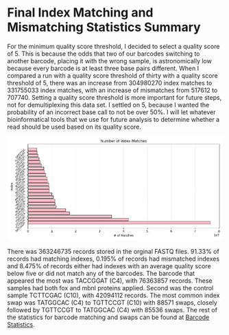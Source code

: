 # Final Index Matching and Mismatching Statistics Summary


For the minimum quality score threshold, I decided to select a quality score of 5. This is because the odds that two of our barcodes switching to another barcode, placing it with the wrong sample, is astronomically low because every barcode is at least three base pairs different. When I compared a run with a quality score threshold of thirty with a quality score threshold of 5, there was an increase from 304980270 index matches to 331755033 index matches, with an increase of mismatches from 517612 to 707740. Setting a quality score threshold is more important for future steps, not for demultiplexing this data set. I settled on 5, because I wanted the probability of an incorrect base call to not be over 50%. I will let whatever bioinformatical tools that we use for future analysis to determine whether a read should be used based on its quality score.

![IndexMatches](/Assignment-the-third/Results/IndexMatchesGraph.png)

There was 363246735 records stored in the orginal FASTQ files. 91.33% of records had matching indexes, 0.195% of records had mismatched indexes and 8.475% of records either had indexes with an average quality score below five or did not match any of the barcodes. The barcode that appeared the most was TACCGGAT (C4), with 76363857 records. These samples had both fox and mbnl proteins applied. Second was the control  sample TCTTCGAC (C10), with 42094112 records. The most common index swap was TATGGCAC (C4) to TGTTCCGT (C10) with 88571 swaps, closely followed by TGTTCCGT to TATGGCAC (C4) with 85536 swaps. The rest of the statistics for barcode matching and swaps can be found at [Barcode Statistics](/Assignment-the-third/Results/statistics.txt).